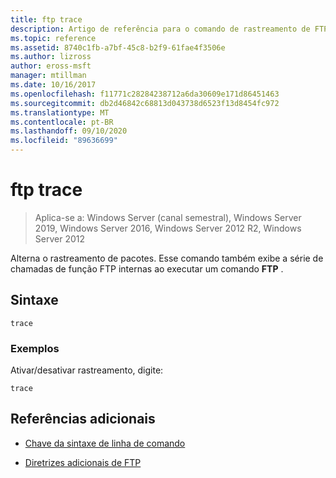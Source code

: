 ```yaml
---
title: ftp trace
description: Artigo de referência para o comando de rastreamento de FTP, que alterna o rastreamento de pacotes.
ms.topic: reference
ms.assetid: 8740c1fb-a7bf-45c8-b2f9-61fae4f3506e
ms.author: lizross
author: eross-msft
manager: mtillman
ms.date: 10/16/2017
ms.openlocfilehash: f11771c28284238712a6da30609e171d86451463
ms.sourcegitcommit: db2d46842c68813d043738d6523f13d8454fc972
ms.translationtype: MT
ms.contentlocale: pt-BR
ms.lasthandoff: 09/10/2020
ms.locfileid: "89636699"
---
```

# <a name="ftp-trace"></a>ftp trace

> Aplica-se a: Windows Server (canal semestral), Windows Server 2019, Windows Server 2016, Windows Server 2012 R2, Windows Server 2012

Alterna o rastreamento de pacotes. Esse comando também exibe a série de chamadas de função FTP internas ao executar um comando **FTP** .

## <a name="syntax"></a>Sintaxe

```
trace
```

### <a name="examples"></a>Exemplos

Ativar/desativar rastreamento, digite:

```
trace
```

## <a name="additional-references"></a>Referências adicionais

- [Chave da sintaxe de linha de comando](command-line-syntax-key.md)

- [Diretrizes adicionais de FTP](/previous-versions/orphan-topics/ws.10/cc756013(v=ws.10))
